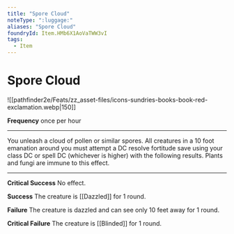 ```yaml
---
title: "Spore Cloud"
noteType: ":luggage:"
aliases: "Spore Cloud"
foundryId: Item.HMb6X1AoVaTWW3vI
tags:
  - Item
---
```


# Spore Cloud
![[pathfinder2e/Feats/zz_asset-files/icons-sundries-books-book-red-exclamation.webp|150]]

**Frequency** once per hour

* * *

You unleash a cloud of pollen or similar spores. All creatures in a 10 foot emanation around you must attempt a DC resolve fortitude save using your class DC or spell DC (whichever is higher) with the following results. Plants and fungi are immune to this effect.

* * *

**Critical Success** No effect.

**Success** The creature is [[Dazzled]] for 1 round.

**Failure** The creature is dazzled and can see only 10 feet away for 1 round.

**Critical Failure** The creature is [[Blinded]] for 1 round.
